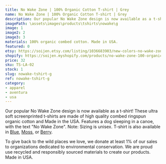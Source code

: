 ```yaml
---
title: No Wake Zone | 100% Organic Cotton T-shirt | Grey
name: No Wake Zone | 100% Organic Cotton T-shirt | Grey
description: Our popular No Wake Zone design is now available as a t-shirt! These ultra soft t-shirts are made of high quality combed ringspun organic cotton and Made in the USA. Features a dog sleeping in a canoe, with the text "No Wake Zone".
imagePath: \assets\images\products\tshirts\nowake\g
image: 1
image2: 2
image3: 3
materials: 100% organic combed cotton. Made in USA.
featured: 0
etsy: https://soijen.etsy.com/listing/1036683903/new-colors-no-wake-zone-100-organic?utm_source=Copy&utm_medium=ListingManager&utm_campaign=Share&utm_term=so.lmsm&share_time=1695261131537
shopify: https://soijen.myshopify.com/products/no-wake-zone-100-organic-cotton-t-shirt
price: 32
sku: TS-LA-02
stock: 1
slug: nowake-tshirt-g
ref: nowake-tshirt-g
category:
- apparel
- aventura
- usa
---
```

Our popular No Wake Zone design is now available as a t-shirt! These ultra soft screenprinted t-shirts are made of high quality combed ringspun organic cotton and Made in the USA. Features a dog sleeping in a canoe, with the text "No Wake Zone". Note: Sizing is unisex. T-shirt is also available in <a href="/products/nowake-tshirt-b" title="No Wake Zone | 100% Organic Cotton T-shirt | Blue">Blue</a>, <a href="/products/nowake-tshirt-moss" title="No Wake Zone | 100% Organic Cotton T-shirt | Moss">Moss</a>, or <a href="/products/nowake-tshirt-berry" title="No Wake Zone | 100% Organic Cotton T-shirt | Berry">Berry</a>.

To give back to the wild places we love, we donate at least 1% of our sales to organizations dedicated to environmental conservation. We are proud use recycled and responsibly sourced materials to create our products. Made in USA.
